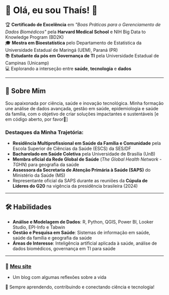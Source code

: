 # 🌟 Olá, eu sou Thaís! 👋

🏆 **Certificado de Excelência** em *"Boas Práticas para o Gerenciamento de Dados Biomédicos"* pela **Harvard Medical School** e NIH Big Data to Knowledge Program (BD2K)  
🎓 **Mestra em Bioestatística** pelo Departamento de Estatística da Universidade Estadual de Maringá (UEM), Paraná (PR)  
📚 **Estudante da pós em Governança de TI** pela Universidade Estadual de Campinas (Unicamp)  
💻 Explorando a interseção entre **saúde**, **tecnologia** e **dados**  

---

## 🚀 Sobre Mim
Sou apaixonada por ciência, saúde e inovação tecnológica. Minha formação une análise de dados avançada, gestão em saúde, epidemiologia e saúde da família, com o objetivo de criar soluções impactantes e sustentáveis [e em código aberto,  por favor🤭]

### Destaques da Minha Trajetória:
- **Residência Multiprofissional em Saúde da Família e Comunidade** pela Escola Superior de Ciências da Saúde (ESCS) da SES/DF  
- **Bacharelado em Saúde Coletiva** pela Universidade de Brasília (UnB)    
- **Membra oficial da Rede Global de Saúde** (*The Global Health Network - TGHN*) para geografia da saúde  
- **Assessora da Secretaria de Atenção Primária à Saúde (SAPS)** do Ministério da Saúde (MS)  
- Representante oficial da SAPS durante as reuniões da **Cúpula de Líderes do G20** na vigência da presidência brasileira (2024)

---

## 🛠️ Habilidades
- **Análise e Modelagem de Dados**: R, Python, QGIS, Power BI, Looker Studio, EPI-Info e Tabwin
- **Gestão e Pesquisa em Saúde**: Sistemas de informação em saúde, saúde da família e geografia da saúde  
- **Áreas de Interesse**: Inteligência artificial aplicada à saúde, análise de dados biomédicos, governança em TI para saúde  

----

### 🔹 [Meu site](https://thaisciencia.blogspot.com/)
- Um blog com algumas reflexões sobre a vida 

🖤 Sempre aprendendo, contribuindo e conectando ciência e tecnologia!
